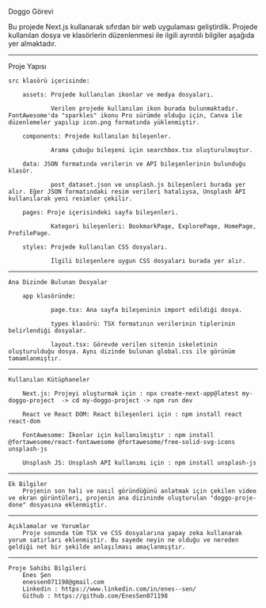 Doggo Görevi

Bu projede Next.js kullanarak sıfırdan bir web uygulaması geliştirdik. Projede kullanılan dosya ve klasörlerin düzenlenmesi ile ilgili ayrıntılı bilgiler aşağıda yer almaktadır.

---

Proje Yapısı

    src klasörü içerisinde:

        assets: Projede kullanılan ikonlar ve medya dosyaları.

                Verilen projede kullanılan ikon burada bulunmaktadır. FontAwesome'da "sparkles" ikonu Pro sürümde olduğu için, Canva ile düzenlemeler yapılıp icon.png formatında yüklenmiştir.

        components: Projede kullanılan bileşenler.

                Arama çubuğu bileşeni için searchbox.tsx oluşturulmuştur.

        data: JSON formatında verilerin ve API bileşenlerinin bulunduğu klasör.

                post_dataset.json ve unsplash.js bileşenleri burada yer alır. Eğer JSON formatındaki resim verileri hatalıysa, Unsplash API kullanılarak yeni resimler çekilir.

        pages: Proje içerisindeki sayfa bileşenleri.

                Kategori bileşenleri: BookmarkPage, ExplorePage, HomePage, ProfilePage.

        styles: Projede kullanılan CSS dosyaları.

                İlgili bileşenlere uygun CSS dosyaları burada yer alır.

---

    Ana Dizinde Bulunan Dosyalar

        app klasöründe:

                page.tsx: Ana sayfa bileşeninin import edildiği dosya.

                types klasörü: TSX formatının verilerinin tiplerinin belirlendiği dosyalar.

                layout.tsx: Görevde verilen sitenin iskeletinin oluşturulduğu dosya. Aynı dizinde bulunan global.css ile görünüm tamamlanmıştır.

---

    Kullanılan Kütüphaneler

        Next.js: Projeyi oluşturmak için : npx create-next-app@latest my-doggo-project  -> cd my-doggo-project -> npm run dev

        React ve React DOM: React bileşenleri için : npm install react react-dom

        FontAwesome: İkonlar için kullanılmıştır : npm install @fortawesome/react-fontawesome @fortawesome/free-solid-svg-icons unsplash-js

        Unsplash JS: Unsplash API kullanımı için : npm install unsplash-js

---

    Ek Bilgiler
        Projenin son hali ve nasıl göründüğünü anlatmak için çekilen video ve ekran görüntüleri, projenin ana dizininde oluşturulan "doggo-proje-done" dosyasına eklenmiştir.

---

    Açıklamalar ve Yorumlar
        Proje sonunda tüm TSX ve CSS dosyalarına yapay zeka kullanarak yorum satırları eklenmiştir. Bu sayede neyin ne olduğu ve nereden geldiği net bir şekilde anlaşılması amaçlanmıştır.

---

    Proje Sahibi Bilgileri
        Enes Şen
        enessen071198@gmail.com
        Linkedin : https://www.linkedin.com/in/enes--sen/
        Github : https://github.com/EnesSen071198
